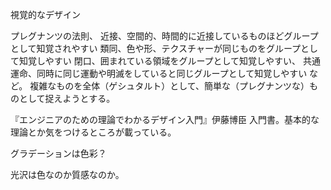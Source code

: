 視覚的なデザイン

プレグナンツの法則、
近接、空間的、時間的に近接しているものほどグループとして知覚されやすい
類同、色や形、テクスチャーが同じものをグループとして知覚しやすい
閉口、囲まれている領域をグループとして知覚しやすい、
共通運命、同時に同じ運動や明滅をしていると同じグループとして知覚しやすい
など。
複雑なものを全体（ゲシュタルト）として、簡単な（プレグナンツな）ものとして捉えようとする。

『エンジニアのための理論でわかるデザイン入門』伊藤博臣
入門書。基本的な理論とか気をつけるところが載っている。

グラデーションは色彩？

光沢は色なのか質感なのか。
